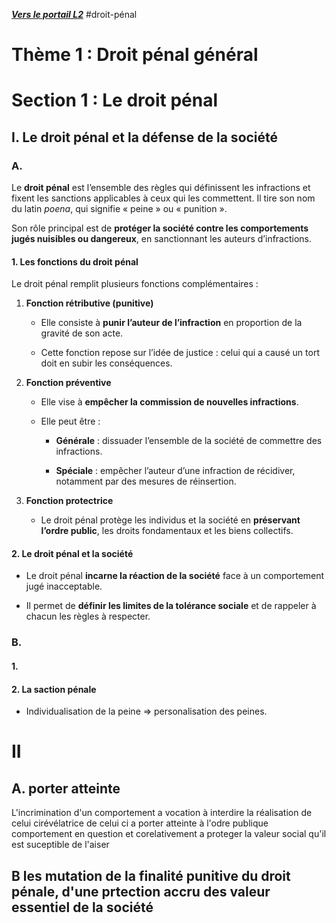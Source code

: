 ***[Vers le portail L2](/2.%20L2/0.%20L2)***
#droit-pénal

# Thème 1 : Droit pénal général

# Section 1 : Le droit pénal

## I. Le droit pénal et la défense de la société
### A.
Le **droit pénal** est l’ensemble des règles qui définissent les infractions et fixent les sanctions applicables à ceux qui les commettent. Il tire son nom du latin _poena_, qui signifie « peine » ou « punition ».

Son rôle principal est de **protéger la société contre les comportements jugés nuisibles ou dangereux**, en sanctionnant les auteurs d’infractions.

#### 1. Les fonctions du droit pénal

Le droit pénal remplit plusieurs fonctions complémentaires :

1. **Fonction rétributive (punitive)**
    
    - Elle consiste à **punir l’auteur de l’infraction** en proportion de la gravité de son acte.
        
    - Cette fonction repose sur l’idée de justice : celui qui a causé un tort doit en subir les conséquences.
        
2. **Fonction préventive**
    
    - Elle vise à **empêcher la commission de nouvelles infractions**.
        
    - Elle peut être :
        
        - **Générale** : dissuader l’ensemble de la société de commettre des infractions.
            
        - **Spéciale** : empêcher l’auteur d’une infraction de récidiver, notamment par des mesures de réinsertion.
            
3. **Fonction protectrice**
    
    - Le droit pénal protège les individus et la société en **préservant l’ordre public**, les droits fondamentaux et les biens collectifs.
        

#### 2. Le droit pénal et la société

- Le droit pénal **incarne la réaction de la société** face à un comportement jugé inacceptable.
    
- Il permet de **définir les limites de la tolérance sociale** et de rappeler à chacun les règles à respecter.
    

### B.
#### 1. 
#### 2. La saction pénale
- Individualisation de la peine => personalisation des peines.

# II
## A. porter atteinte 
L'incrimination d'un comportement a vocation à interdire la réalisation de celui cirévélatrice de celui ci a porter atteinte à l'odre publique 
comportement en question et corelativement a proteger la valeur social qu'il est suceptible de l'aiser

## B les mutation de la finalité punitive du droit pénale, d'une prtection accru des valeur essentiel de la société
